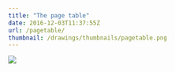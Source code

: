 ```yaml
---
title: "The page table"
date: 2016-12-03T11:37:55Z
url: /pagetable/
thumbnail: /drawings/thumbnails/pagetable.png
---
```

<a href='/drawings/pagetable.svg'><img src='/drawings/pagetable.png'></a>
